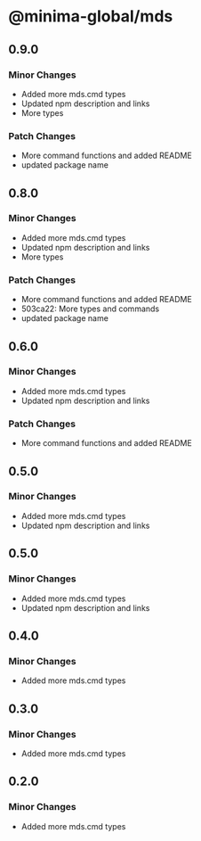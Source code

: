 # @minima-global/mds

## 0.9.0

### Minor Changes

- Added more mds.cmd types
- Updated npm description and links
- More types

### Patch Changes

- More command functions and added README
- updated package name

## 0.8.0

### Minor Changes

- Added more mds.cmd types
- Updated npm description and links
- More types

### Patch Changes

- More command functions and added README
- 503ca22: More types and commands
- updated package name

## 0.6.0

### Minor Changes

- Added more mds.cmd types
- Updated npm description and links

### Patch Changes

- More command functions and added README

## 0.5.0

### Minor Changes

- Added more mds.cmd types
- Updated npm description and links

## 0.5.0

### Minor Changes

- Added more mds.cmd types
- Updated npm description and links

## 0.4.0

### Minor Changes

- Added more mds.cmd types

## 0.3.0

### Minor Changes

- Added more mds.cmd types

## 0.2.0

### Minor Changes

- Added more mds.cmd types
